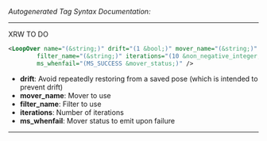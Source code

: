 _Autogenerated Tag Syntax Documentation:_

---
XRW TO DO

```xml
<LoopOver name="(&string;)" drift="(1 &bool;)" mover_name="(&string;)"
        filter_name="(&string;)" iterations="(10 &non_negative_integer;)"
        ms_whenfail="(MS_SUCCESS &mover_status;)" />
```

-   **drift**: Avoid repeatedly restoring from a saved pose (which is intended to prevent drift)
-   **mover_name**: Mover to use
-   **filter_name**: Filter to use
-   **iterations**: Number of iterations
-   **ms_whenfail**: Mover status to emit upon failure

---
